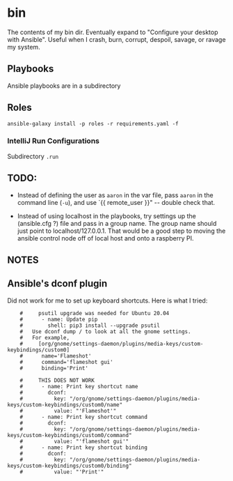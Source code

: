 # bin
The contents of my bin dir. Eventually expand to "Configure your desktop with Ansible". Useful when I crash, burn, corrupt, despoil, savage, or ravage my system. 


## Playbooks
Ansible playbooks are in a subdirectory

## Roles

```
ansible-galaxy install -p roles -r requirements.yaml -f
```

### IntelliJ Run Configurations
Subdirectory `.run`

## TODO:

* Instead of defining the user as `aaron` in the var file, pass `aaron` in the command line (`-u`), and use `{{ remote_user }}" -- double check that.

* Instead of using localhost in the playbooks, try settings up the (ansible.cfg ?) file and pass in a group name. The group name should just point to localhost/127.0.0.1. That would be a good step to moving the ansible control node off of local host and onto a raspberry PI.

## NOTES

## Ansible's dconf plugin

Did not work for me to set up keyboard shortcuts. Here is what I tried:

```
    #     psutil upgrade was needed for Ubuntu 20.04
    #      - name: Update pip
    #        shell: pip3 install --upgrade psutil
    #   Use dconf dump / to look at all the gnome settings.
    #   For example,
    #     [org/gnome/settings-daemon/plugins/media-keys/custom-keybindings/custom0]
    #      name='Flameshot'
    #      command='flameshot gui'
    #      binding='Print'

    #     THIS DOES NOT WORK
    #      - name: Print key shortcut name
    #        dconf:
    #          key: "/org/gnome/settings-daemon/plugins/media-keys/custom-keybindings/custom0/name"
    #          value: "'Flameshot'"
    #      - name: Print key shortcut command
    #        dconf:
    #          key: "/org/gnome/settings-daemon/plugins/media-keys/custom-keybindings/custom0/command"
    #          value: "'flameshot gui'"
    #      - name: Print key shortcut binding
    #        dconf:
    #          key: "/org/gnome/settings-daemon/plugins/media-keys/custom-keybindings/custom0/binding"
    #          value: "'Print'"
```